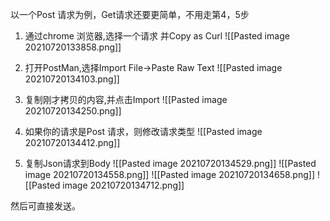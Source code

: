 以一个Post 请求为例，Get请求还要更简单，不用走第4，5步
1. 通过chrome 浏览器,选择一个请求 并Copy as Curl
![[Pasted image 20210720133858.png]]

2. 打开PostMan,选择Import File->Paste Raw Text
![[Pasted image 20210720134103.png]]

3. 复制刚才拷贝的内容,并点击Import
![[Pasted image 20210720134250.png]]

4. 如果你的请求是Post 请求，则修改请求类型
![[Pasted image 20210720134412.png]]

5. 复制Json请求到Body
![[Pasted image 20210720134529.png]]
![[Pasted image 20210720134558.png]]
![[Pasted image 20210720134658.png]]
![[Pasted image 20210720134712.png]]

然后可直接发送。


